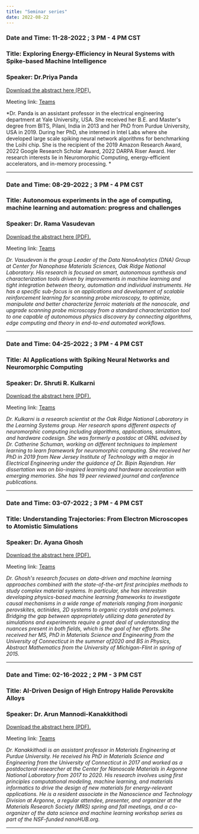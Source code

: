 ```yaml
---
title: "Seminar series"
date: 2022-08-22
---
```

### Date and Time: 11-28-2022 ; 3 PM - 4 PM CST 

### Title: Exploring Energy-Efficiency in Neural Systems with Spike-based Machine Intelligence

### Speaker: Dr.Priya Panda

<a href="/docs/applied_ai_priya_panda_11_28.pdf">Download the abstract here (PDF).</a>

Meeting link: [Teams](https://teams.microsoft.com/l/meetup-join/19%3ameeting_YjZlOGU5N2ItOTMyNi00ZWI1LTk1NGMtY2YzMDU1ZjlhZmM0%40thread.v2/0?context=%7b%22Tid%22%3a%220cfca185-25f7-49e3-8ae7-704d5326e285%22%2c%22Oid%22%3a%22a7cdf138-455e-41ef-b7b1-be6d67adaf95%22%7d)

*Dr. Panda is an assistant professor in the electrical engineering department at Yale University, USA. She received her B.E. and Master's degree from BITS, Pilani, India in 2013 and her PhD from Purdue University, USA in 2019. During her PhD, she interned in Intel Labs where she developed large scale spiking neural network algorithms for benchmarking the Loihi chip. She is the recipient of the 2019 Amazon Research Award, 2022 Google Research Scholar Award, 2022 DARPA Riser Award. Her research interests lie in Neuromorphic Computing, energy-efficient accelerators, and in-memory processing. *

***

### Date and Time: 08-29-2022 ; 3 PM - 4 PM CST 

### Title: Autonomous experiments in the age of computing, machine learning and automation: progress and challenges

### Speaker: Dr. Rama Vasudevan

<a href="/docs/Aug29_Abstract.pdf">Download the abstract here (PDF).</a>

Meeting link: [Teams](https://teams.microsoft.com/l/meetup-join/19%3ameeting_YjZlOGU5N2ItOTMyNi00ZWI1LTk1NGMtY2YzMDU1ZjlhZmM0%40thread.v2/0?context=%7b%22Tid%22%3a%220cfca185-25f7-49e3-8ae7-704d5326e285%22%2c%22Oid%22%3a%22a7cdf138-455e-41ef-b7b1-be6d67adaf95%22%7d)

*Dr. Vasudevan is the group Leader of the Data NanoAnalytics (DNA) Group at Center for Nanophase Materials Sciences, Oak Ridge National Laboratory. His research is focused on smart, autonomous synthesis and characterization tools driven by improvements in machine learning and tight integration between theory, automation and individual instruments. He has a specific sub-focus is on applications and development of scalable reinforcement learning for scanning probe microscopy, to optimize, manipulate and better characterize ferroic materials at the nanoscale, and upgrade scanning probe microscopy from a standard characterization tool to one capable of autonomous physics discovery by connecting algorithms, edge computing and theory in end-to-end automated workflows.*

***

### Date and Time: 04-25-2022 ; 3 PM - 4 PM CST 

### Title: AI Applications with Spiking Neural Networks and Neuromorphic Computing

### Speaker: Dr. Shruti R. Kulkarni

<a href="/docs/Apr25_Abstract.pdf">Download the abstract here (PDF).</a>

Meeting link: [Teams](https://teams.microsoft.com/l/meetup-join/19%3ameeting_NDFlZDc5MjYtMTZkZS00OGQ0LTg2ZDEtOWU2YmMzM2UyNWRk%40thread.v2/0?context=%7b%22Tid%22%3a%220cfca185-25f7-49e3-8ae7-704d5326e285%22%2c%22Oid%22%3a%22a7cdf138-455e-41ef-b7b1-be6d67adaf95%22%7d)

*Dr. Kulkarni is a research scientist at the Oak Ridge National Laboratory in the Learning Systems group. Her research spans different aspects of neuromorphic computing including algorithms, applications, simulators, and hardware codesign. She was formerly a postdoc at ORNL advised by Dr. Catherine Schuman, working on different techniques to implement learning to learn framework for neuromorphic computing. She received her PhD in 2019 from New Jersey Institute of Technology with a major in Electrical Engineering under the guidance of Dr. Bipin Rajendran. Her dissertation was on bio-inspired learning and hardware acceleration with emerging memories. She has 19 peer reviewed journal and conference publications.*

***

### Date and Time: 03-07-2022 ; 3 PM - 4 PM CST 

### Title: Understanding Trajectories: From Electron Microscopes to Atomistic Simulations

### Speaker: Dr. Ayana Ghosh

<a href="/docs/Mar7_Abstract_Bio.pdf">Download the abstract here (PDF).</a>

Meeting link: [Teams](https://teams.microsoft.com/l/meetup-join/19%3ameeting_NmM3NGFmZjUtZDU4MS00ZGRkLTk0YjctNDE0N2YyZWVhZDc4%40thread.v2/0?context=%7b%22Tid%22%3a%220cfca185-25f7-49e3-8ae7-704d5326e285%22%2c%22Oid%22%3a%22a7cdf138-455e-41ef-b7b1-be6d67adaf95%22%7d)

*Dr. Ghosh's research focuses on data-driven and machine learning approaches combined with the state-of-the-art first principles methods to study complex material systems. In particular, she has interestsin developing physics-based machine learning frameworks to investigate causal mechanisms in a wide range of materials ranging from inorganic perovskites, actinides, 2D systems to organic crystals and polymers. Bridging the gap between appropriately utilizing data generated by simulations and experiments require a great deal of understanding the nuances present in both fields, which is the goal of her efforts. She received her MS, PhD in Materials Science and Engineering from the University of Connecticut in the summer of2020 and BS in Physics, Abstract Mathematics from the University of Michigan-Flint in spring of 2015.*

*** 

### Date and Time: 02-16-2022 ; 2 PM - 3 PM CST 

### Title: AI-Driven Design of High Entropy Halide Perovskite Alloys 

### Speaker: Dr. Arun Mannodi-Kanakkithodi 

<a href="/docs/Feb9_Abstract_Bio.pdf">Download the abstract here (PDF).</a>

Meeting link: [Teams](https://teams.microsoft.com/l/meetup-join/19%3ameeting_NjMwYWEzODUtMDQ2Zi00NTk2LWE2OTktMzI2ODI1NzliNmY2%40thread.v2/0?context=%7b%22Tid%22%3a%220cfca185-25f7-49e3-8ae7-704d5326e285%22%2c%22Oid%22%3a%222ee0872a-a730-4cbb-87f1-b86219272df1%22%7d)

*Dr. Kanakkithodi is an assistant professor in Materials Engineering at Purdue
University. He received his PhD in Materials Science and Engineering from the University of
Connecticut in 2017 and worked as a postdoctoral researcher at the Center for Nanoscale
Materials in Argonne National Laboratory from 2017 to 2020. His research involves using first
principles computational modeling, machine learning, and materials informatics to drive the
design of new materials for energy-relevant applications. He is a resident associate in the
Nanoscience and Technology Division at Argonne, a regular attendee, presenter, and organizer
at the Materials Research Society (MRS) spring and fall meetings, and a co-organizer of the data
science and machine learning workshop series as part of the NSF-funded nanoHUB.org.*

***




